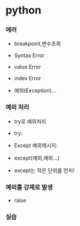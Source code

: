 # python

### 에러

- breakpoint,변수조회

- Syntax Error

- value Error

- index Error

- 예외(Exception)...
  
  

### 예외 처리

- try로 예외처리

- try:

- Except 예외메시지:

- except(예외,예외...)

- except는 작은 단위를 먼저!

### 예외를 강제로 발생

- raise

### 실습

